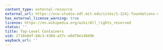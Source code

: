 ```yaml
---
content_type: external-resource
external_url: https://ocw-studio.odl.mit.edu/sites/1-124j-foundations-of-software-engineering-fall-2000/type/page/edit/6fafcc10-1009-861d-bf37-c770639a665f/#2
has_external_license_warning: true
license: https://en.wikipedia.org/wiki/All_rights_reserved
status: ''
title: Top-Level Containers
uid: 2718e8df-b0c3-4304-a37c-e0d79e14849b
wayback_url: ''
---
```

